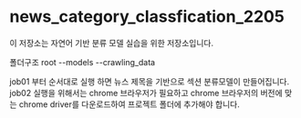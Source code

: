 # news_category_classfication_2205

이 저장소는 자연어 기반 분류 모델 실습을 위한 저장소입니다.


폴더구조
root
  --models
  --crawling_data
  
  job01 부터 순서대로 실행 하면 뉴스 제목을 기반으로 섹션 분류모델이 만들어집니다.
  job02 실행을 위해서는 chrome 브라우저가 필요하고 chrome 브라우저의 버전에 맞는 chrome driver를 다운로드하여 프로젝트 폴더에 추가해야 합니다.
